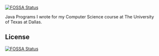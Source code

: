 [![FOSSA Status](https://app.fossa.io/api/projects/git%2Bgithub.com%2Fggbmo%2FCS-2336.svg?type=shield)](https://app.fossa.io/projects/git%2Bgithub.com%2Fggbmo%2FCS-2336?ref=badge_shield)

Java Programs I wrote for my Computer Science course at The University of Texas at Dallas.


## License
[![FOSSA Status](https://app.fossa.io/api/projects/git%2Bgithub.com%2Fggbmo%2FCS-2336.svg?type=large)](https://app.fossa.io/projects/git%2Bgithub.com%2Fggbmo%2FCS-2336?ref=badge_large)